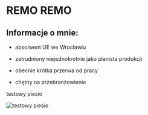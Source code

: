 # REMO REMO


## Informacje o mnie:

 - absolwent UE we Wrocławiu

 - zatrudniony niejednokrotnie jako planista produkcji
 - obecnie krótka przerwa od pracy
 - chętny na przebranżowienie 
 
testowy piesio

![testowy piesio](https://cdn.pixabay.com/photo/2022/05/18/17/50/dog-7205842_960_720.jpg)
